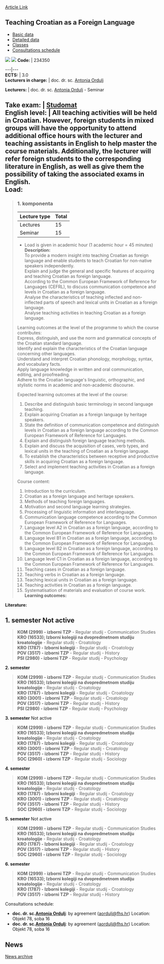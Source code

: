 [Article Link](https://www.fhs.hr/en/course/tcaafl)

## Teaching Croatian as a Foreign Language
  * [Basic data](https://www.fhs.hr/en/course/tcaafl#v1id-523839_356013_1_0 "Basic data")
  * [Detailed data](https://www.fhs.hr/en/course/tcaafl#v1id-523839_356013_1_1 "Detailed data")
  * [Classes](https://www.fhs.hr/en/course/tcaafl#v1id-523839_356013_1_2 "Classes")
  * [Consultations schedule](https://www.fhs.hr/en/course/tcaafl#v1id-523839_356013_1_3 "Consultations schedule")


[![](https://www.fhs.hr/img/flags/gif/hr.gif)](https://www.fhs.hr/predmet/phkij) [![](https://www.fhs.hr/img/flags/gif/gb.gif)](https://www.fhs.hr/en/course/tcaafl)
**Code:** |  234350  
  
---|---  
**ECTS:** |  3.0   
**Lecturers in charge:** |  doc. dr. sc. [Antonia Ordulj](https://www.fhs.hr/staff/antonia.ordulj)   
  
**Lecturers:** |  doc. dr. sc. [Antonia Ordulj](https://www.fhs.hr/djelatnik/antonia.ordulj) - Seminar  
  
**Take exam:** |  [Studomat](http://www.isvu.hr/studomat)  
**English level:** |  All teaching activities will be held in Croatian. However, foreign students in mixed groups will have the opportunity to attend additional office hours with the lecturer and teaching assistants in English to help master the course materials. Additionally, the lecturer will refer foreign students to the corresponding literature in English, as well as give them the possibility of taking the associated exams in English.   
**Load:**  
---  
> ### 1. komponenta
> | Lecture type | Total  
> ---|---  
> Lectures | 15  
> Seminar | 15  
> * Load is given in academic hour (1 academic hour = 45 minutes)   
**Description:**  
> To provide a modern insight into teaching Croatian as foreign language and enable students to teach Croatian for non-native speakers independently.   
>  Explain and judge the general and specific features of acquiring and teaching Croatian as foreign language.  
>  According to the Common European Framework of Reference for Languages (CEFRL), to discuss communication competence and levels in Croatian as a foreign language.   
>  Analyse the characteristics of teaching inflected and non-inflected parts of speech and lexical units in Croatian as a foreign language.   
>  Analyse teaching activities in teaching Croatian as a foreign language.  
>    
>  Learning outcomes at the level of the programme to which the course contributes:   
>  Express, distinguish, and use the norm and grammatical concepts of the Croatian standard language.  
>  Identify and explain the characteristics of the Croatian language concerning other languages.  
>  Understand and interpret Croatian phonology, morphology, syntax, and vocabulary facts.  
>  Apply language knowledge in written and oral communication, editing, and proofreading.  
>  Adhere to the Croatian language's linguistic, orthographic, and stylistic norms in academic and non-academic discourse.  
>    
>  Expected learning outcomes at the level of the course:  
>  1. Describe and distinguish basic terminology in second language teaching.  
>  2. Explain acquiring Croatian as a foreign language by heritage speakers.  
>  3. State the definition of communication competence and distinguish levels in Croatian as a foreign language according to the Common European Framework of Reference for Languages.  
>  4. Explain and distinguish foreign language teaching methods.  
>  5. Explain and discuss the acquisition of cases, verb types, and lexical units in the teaching of Croatian as a foreign language.  
>  6. To establish the characteristics between receptive and productive skills in acquiring Croatian as a foreign language.  
>  7. Select and implement teaching activities in Croatian as a foreign language.  
>    
>  Course content:   
>  1. Introduction to the curriculum.   
>  2. Croatian as a foreign language and heritage speakers.  
>  3. Methods of teaching foreign languages.  
>  4. Motivation and second language learning strategies.  
>  5. Processing of linguistic information and interlanguage.  
>  6. Communication language competence according to the Common European Framework of Reference for Languages.  
>  7. Language level A2 in Croatian as a foreign language, according to the Common European Framework of Reference for Languages.  
>  8. Language level B1 in Croatian as a foreign language, according to the Common European Framework of Reference for Languages.  
>  9. Language level B2 in Croatian as a foreign language, according to the Common European Framework of Reference for Languages.  
>  10. Language level C1 in Croatian as a foreign language, according to the Common European Framework of Reference for Languages.  
>  11. Teaching cases in Croatian as a foreign language.  
>  12. Teaching verbs in Croatian as a foreign language.  
>  13. Teaching lexical units in Croatian as a foreign language.  
>  14. Teaching activities in Croatian as a foreign language.  
>  15. Systematisation of materials and evaluation of course work.  
**Learning outcomes:**  

  
**Literature:**  

  
**1. semester** Not active  
---  
> **KOM (2999) - izborni TZP** - Regular studij - Communication Studies  
>  **KRO (16533); Izborni kolegiji na dvopredmetnom studiju kroatologije** - Regular studij - Croatology  
>  **KRO (1787) - Izborni kolegiji** - Regular studij - Croatology  
>  **POV (3517) - izborni TZP** - Regular studij - History  
>  **PSI (2980) - izborni TZP** - Regular studij - Psychology  
>   
  
**2. semester**  
> **KOM (2999) - izborni TZP** - Regular studij - Communication Studies  
>  **KRO (16533); Izborni kolegiji na dvopredmetnom studiju kroatologije** - Regular studij - Croatology  
>  **KRO (1787) - Izborni kolegiji** - Regular studij - Croatology  
>  **KRO (3001) - izborni TZP** - Regular studij - Croatology  
>  **POV (3517) - izborni TZP** - Regular studij - History  
>  **PSI (2980) - izborni TZP** - Regular studij - Psychology  
>   
  
**3. semester** Not active  
> **KOM (2999) - izborni TZP** - Regular studij - Communication Studies  
>  **KRO (16533); Izborni kolegiji na dvopredmetnom studiju kroatologije** - Regular studij - Croatology  
>  **KRO (1787) - Izborni kolegiji** - Regular studij - Croatology  
>  **KRO (3001) - izborni TZP** - Regular studij - Croatology  
>  **POV (3517) - izborni TZP** - Regular studij - History  
>  **SOC (2960) - izborni TZP** - Regular studij - Sociology  
>   
  
**4. semester**  
> **KOM (2999) - izborni TZP** - Regular studij - Communication Studies  
>  **KRO (16533); Izborni kolegiji na dvopredmetnom studiju kroatologije** - Regular studij - Croatology  
>  **KRO (1787) - Izborni kolegiji** - Regular studij - Croatology  
>  **KRO (3001) - izborni TZP** - Regular studij - Croatology  
>  **POV (3517) - izborni TZP** - Regular studij - History  
>  **SOC (2960) - izborni TZP** - Regular studij - Sociology  
>   
  
**5. semester** Not active  
> **KOM (2999) - izborni TZP** - Regular studij - Communication Studies  
>  **KRO (16533); Izborni kolegiji na dvopredmetnom studiju kroatologije** - Regular studij - Croatology  
>  **KRO (1787) - Izborni kolegiji** - Regular studij - Croatology  
>  **POV (3517) - izborni TZP** - Regular studij - History  
>  **SOC (2960) - izborni TZP** - Regular studij - Sociology  
>   
  
**6. semester**  
> **KOM (2999) - izborni TZP** - Regular studij - Communication Studies  
>  **KRO (16533); Izborni kolegiji na dvopredmetnom studiju kroatologije** - Regular studij - Croatology  
>  **KRO (1787) - Izborni kolegiji** - Regular studij - Croatology  
>  **POV (3517) - izborni TZP** - Regular studij - History  
>   
Consultations schedule: 
  * **doc. dr. sc.[Antonia Ordulj](https://www.fhs.hr/staff/antonia.ordulj)**: 
by agreement (aordulj@fhs.hr)
Location: Objekt 78, soba 16 
  * **doc. dr. sc.[Antonia Ordulj](https://www.fhs.hr/djelatnik/antonia.ordulj)**: 
by agreement (aordulj@fhs.hr)
Location: Objekt 78, soba 16 


## News
[News archive](https://www.fhs.hr/en/course/tcaafl?@=21ini#news_122056 "News archive")
